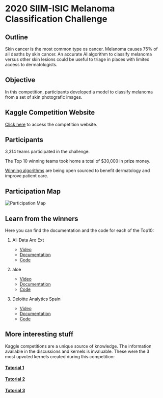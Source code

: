 # 2020 SIIM-ISIC Melanoma Classification Challenge

## Outline

Skin cancer is the most common type os cancer. Melanoma causes 75% of all deaths by skin cancer.
An accurate AI algorithm to classify melanoma versus other skin lesions could be useful to triage in places with limited access to dermatologists.

## Objective

In this competition, participants developed a model to classify melanoma from a set of skin photografic images. 

## Kaggle Competition Website

[Click here](https://www.kaggle.com/c/siim-isic-melanoma-classification/overview) to access the competition website.

## Participants

3,314 teams participated in the challenge. 

The Top 10 winning teams took home a total of $30,000 in prize money.

[Winning algorithms](https://www.kaggle.com/c/siim-isic-melanoma-classification/leaderboard) are being open sourced to benefit dermatology and improve patient care.

## Participation Map

![Participation Map](https://siim.org/resource/resmgr/mimi20/pxt/participation-map-2020.jpg)

## Learn from the winners

Here you can find the documentation and the code for each of the Top10:

1. All Data Are Ext
     - [Video](https://youtu.be/wXEDf0TFatA)
     - [Documentation](https://www.kaggle.com/c/siim-isic-melanoma-classification/discussion/175412)
     - [Code](https://github.com/haqishen/SIIM-ISIC-Melanoma-Classification-1st-Place-Solution)

2. aloe
     - [Video](https://youtu.be/0MeVPx5o7j8)
     - [Documentation](https://www.kaggle.com/c/siim-isic-melanoma-classification/discussion/175324)
     - [Code](https://github.com/i-pan/kaggle-melanoma)
     
3. Deloitte Analytics Spain
     - [Video](https://youtu.be/KRBk0DB-myo)
     - [Documentation](https://www.kaggle.com/c/siim-isic-melanoma-classification/discussion/175633)
     - [Code](https://github.com/Masdevallia/3rd-place-kaggle-siim-isic-melanoma-classification)


     
## More interesting stuff

Kaggle competitions are a unique source of knowledge. The information available in the discussions and kernels is invaluable. These were the 3 most upvoted kernels created during this competition:

#### [Tutorial 1](https://www.kaggle.com/nxrprime/siim-d3-eda-augmentations-and-resnext) 

#### [Tutorial 2](https://www.kaggle.com/cdeotte/triple-stratified-kfold-with-tfrecords)

#### [Tutorial 3](https://www.kaggle.com/nroman/melanoma-pytorch-starter-efficientnet)
